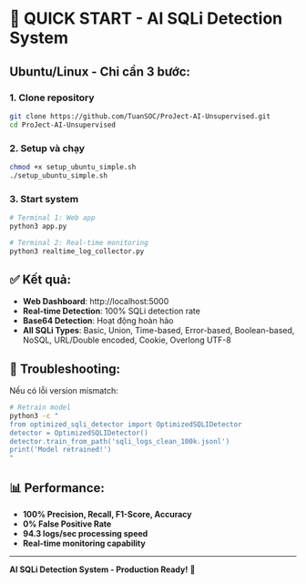 # 🚀 QUICK START - AI SQLi Detection System

## Ubuntu/Linux - Chỉ cần 3 bước:

### 1. Clone repository
```bash
git clone https://github.com/TuanSOC/ProJect-AI-Unsupervised.git
cd ProJect-AI-Unsupervised
```

### 2. Setup và chạy
```bash
chmod +x setup_ubuntu_simple.sh
./setup_ubuntu_simple.sh
```

### 3. Start system
```bash
# Terminal 1: Web app
python3 app.py

# Terminal 2: Real-time monitoring
python3 realtime_log_collector.py
```

## ✅ Kết quả:

- **Web Dashboard**: http://localhost:5000
- **Real-time Detection**: 100% SQLi detection rate
- **Base64 Detection**: Hoạt động hoàn hảo
- **All SQLi Types**: Basic, Union, Time-based, Error-based, Boolean-based, NoSQL, URL/Double encoded, Cookie, Overlong UTF-8

## 🔧 Troubleshooting:

Nếu có lỗi version mismatch:
```bash
# Retrain model
python3 -c "
from optimized_sqli_detector import OptimizedSQLIDetector
detector = OptimizedSQLIDetector()
detector.train_from_path('sqli_logs_clean_100k.jsonl')
print('Model retrained!')
"
```

## 📊 Performance:

- **100% Precision, Recall, F1-Score, Accuracy**
- **0% False Positive Rate**
- **94.3 logs/sec processing speed**
- **Real-time monitoring capability**

---
**AI SQLi Detection System - Production Ready!** 🚀
